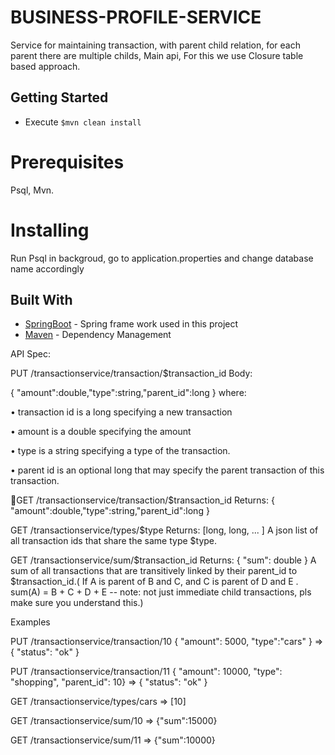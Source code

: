 # BUSINESS-PROFILE-SERVICE
Service for maintaining transaction, with parent child relation, for each parent there are multiple childs, 
Main api, For this we use Closure table based approach.  

## Getting Started
* Execute ```$mvn clean install```

# Prerequisites
Psql, Mvn.

# Installing
Run Psql in backgroud, go to application.properties and change database name accordingly
## Built With

* [SpringBoot](https://spring.io/projects/spring-boot) - Spring frame work used in this project
* [Maven](https://maven.apache.org/) - Dependency Management


API Spec:

PUT /transactionservice/transaction/$transaction_id Body:

{ "amount":double,"type":string,"parent_id":long } where:

• transaction id is a long specifying a new transaction

• amount is a double specifying the amount

• type is a string specifying a type of the transaction.

• parent id is an optional long that may specify the parent transaction of this transaction.



GET /transactionservice/transaction/$transaction_id Returns: { "amount":double,"type":string,"parent_id":long }

GET /transactionservice/types/$type Returns: [long, long, ... ] A json list of all transaction ids that share the same type $type.

GET /transactionservice/sum/$transaction_id Returns: { "sum": double } A sum of all transactions that are transitively linked by their parent_id to $transaction_id.( If A is parent of B and C,  and C is parent of D and E . sum(A) = B + C + D + 
E -- note: not just immediate child transactions, pls make sure you understand this.)



Examples

PUT /transactionservice/transaction/10 { "amount": 5000, "type":"cars" } => { "status": "ok" } 

PUT /transactionservice/transaction/11 { "amount": 10000, "type": "shopping", "parent_id": 10} => { "status": "ok" } 

GET /transactionservice/types/cars => [10] 

GET /transactionservice/sum/10 => {"sum":15000} 

GET /transactionservice/sum/11 => {"sum":10000}